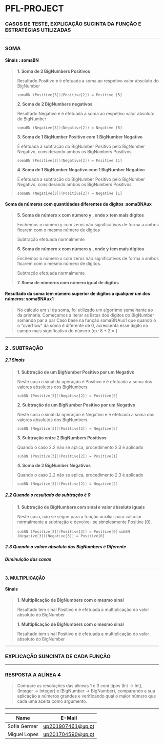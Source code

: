 # PFL-PROJECT

### CASOS DE TESTE, EXPLICAÇÃO SUCINTA DA FUNÇÃO E ESTRATÉGIAS UTILIZADAS
------------------------------------------------
### SOMA

#### Sinais : somaBN
> **1. Soma de 2 BigNumbers Positivos** 
> 
>Resultado Positivo e é efetuada a soma ao respetivo valor absoluto do BigNumber 
>
> `somaBN (Positive[3])(Positive[2]) = Positive [5]`
>
> **2. Soma de 2 BigNumbers negativos** 
> 
>Resultado Negativo e é efetuada a soma ao respetivo valor absoluto do BigNumber 
>
>`somaBN (Negative[3])(Negative[2]) = Negative [5]`
>
>**3. Soma de 1 BigNumber Positivo com 1 BigNumber Negativo** 
>
> É efetuada a subtração do BigNumber Positivo pelo BigNumber Negativo, considerando ambos os BigNumbers Positivos
>
>`somaBN (Positive[3])(Negative[2]) = Positive [1]`
>
> **4. Soma de 1 BigNumber Negativo com 1 BigNumber Negativo**
>
> É efetuada a subtração do BigNumber Positivo pelo BigNumber Negativo, considerando ambos os BigNumbers Positivos
>
>`somaBN (Negative[3])(Positive[2]) = Negative [1]`

#### Soma de números com quantidades diferentes de dígitos :somaBNAux
> **5. Soma de número x com número y , onde x tem mais dígitos** 
> 
> Enchemos o número y com zeros não significativos de forma a ambos ficarem com o mesmo número de dígitos
>    
> Subtração efetuada normalmente
> 
> **6. Soma de número x com número y , onde y tem mais dígitos**  
> 
> Enchemos o número x com zeros não significativos de forma a ambos ficarem com o mesmo número de dígitos.
> 
> Subtração efetuada normalmente
> 
> **7. Soma de números com número igual de dígitos**
> 

#### Resultado da soma tem número superior de dígitos a qualquer um dos números: somaBNAux1
> No cálculo em si da soma, foi utilizado um algoritmo semelhante ao da primária.
> Começamos a iterar as listas dos dígitos do BigNumber somando par a par 
Caso base na função somaBNAux1 que quando o o "overflow" da soma é diferente de 0, acrescenta esse dígito no campo mais significativo do número (ex: 8 + 2 = )

------------------------------------------------
### 2 . SUBTRAÇÃO

##### 2.1 Sinais
> __1. Subtração de um BigNumber Positivo por um Negativo__  
> 
> Neste caso o sinal da operação é Positivo e é efetuada a soma dos valores absolutos dos BigNumbers
> 
> `subBN (Positive[3])(Negative[2]) = Positive[5]`
> 
> __2. Subtração de um BigNumber Positivo por um Negativo__  
> 
> Neste caso o sinal da operação é Negativo e é efetuada a soma dos valores absolutos dos BigNumbers
> 
> `subBN (Negative[3])(Positive[2]) = Negative[5]`
> 
> __3. Subtração entre 2 BigNumbers Positivos__ 
> 
> Quando o caso 2.2 não se aplica, procedimento 2.3 é aplicado 
> 
> `subBN (Positive[3])(Positive[2]) = Positive[1]`
> 
> __4. Soma de 2 BigNumber Negativos__ 
> 
> Quando o caso 2.2 não se aplica, procedimento 2.3 é aplicado 
> 
> `subBN (Negative[3])(Positive[2]) = Negative[2]`

##### 2.2 Quando o resultado da subtração é 0

> **1. Subtração de BigNumbers com sinal e valor absoluto iguais**  
> 
> Neste caso, não se segue para a função auxiliar para calcular normalmente a subtração e devolve- se simplesmente Positive [0].
> 
> `subBN (Positive[3])(Positive[3]) = Positive[0]`
> `subBN (Negative[3])(Negative[3]) = Positive[0]`

##### 2.3 Quando o valore absoluto dos BigNumbers é Diferente


##### Diminuição das casas 

------------------------------------------------
#### 3. MULTIPLICAÇÃO
#### Sinais
> __1. Multiplicação de BigNumbers com o mesmo sinal__
> 
> Resultado tem sinal Positivo e é efetuada a multiplicação do valor absoluto do BigNumber
> 
> __1. Multiplicação de BigNumbers com o mesmo sinal__
> 
> Resultado tem sinal Positivo e é efetuada a multiplicação do valor absoluto do BigNumber

------------------------------------------------

### EXPLICAÇÃO SUNCINTA DE CADA FUNÇÃO


------------------------------------------------
### RESPOSTA A ALÍNEA 4

> Compare as resoluções das alíneas 1 e 3 com tipos (Int -> Int), (Integer ->
Integer) e (BigNumber -> BigNumber), comparando a sua aplicação a números grandes
e verificando qual o maior número que cada uma aceita como argumento.

------------------------------------------------
| Name             | E-Mail              |
| ---------------- |-------------------- |
| Sofia Germer     | up201907461@up.pt   |
| Miguel Lopes     | up201704590@up.pt   |
